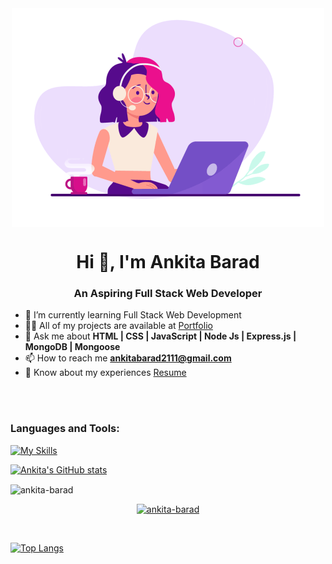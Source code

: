 <div align="center">
<img align="center" src="./hero.gif">
</div>

<h1 align="center">Hi 👋, I'm Ankita Barad</h1>
<h3 align="center">An Aspiring Full Stack Web Developer</h3>

- 🌱 I’m currently learning Full Stack Web Development
- 👨‍💻 All of my projects are available at [Portfolio](https://ankita-barad.github.io/)
- 💬 Ask me about **HTML | CSS | JavaScript | Node Js | Express.js | MongoDB | Mongoose**
- 📫 How to reach me **ankitabarad2111@gmail.com**
- 📄 Know about my experiences [Resume](https://drive.google.com/file/d/1lVQeTKDmLPowzpq9ToLy0H2qhgEbSatP/view)

<br /><br />

<h3 align="left">Languages and Tools:</h3>

<div align="left">

[![My Skills](https://skillicons.dev/icons?i=html,css,js,nodejs,express,mongodb,github,netlify,vscode,mongoose)](#)

  </div>

[![Ankita's GitHub stats](https://github-readme-stats-sigma-five.vercel.app/api?username=ankita-barad)](https://github.com/ankita-barad/github-readme-stats)

<p><img align="center" src="https://github-readme-streak-stats.herokuapp.com/?user=ankita-barad" alt="ankita-barad" /></p>


<p align="center"> <a href="https://github.com/ryo-ma/github-profile-trophy"><img src="https://github-profile-trophy.vercel.app/?username=ankita-barad" alt="ankita-barad" /></a> </p> <br />

[![Top Langs](https://github-readme-stats-sigma-five.vercel.app/api/top-langs/?username=ankita-barad)](https://github.com/ankita-barad/github-readme-stats)

<!-- Here are some ideas to get you started:

- 🔭 I’m currently working on ..
- 🌱 I’m currently learning ...
- 👯 I’m looking to collaborate on ...
- 🤔 I’m looking for help with ...
- 💬 Ask me about ...
- 📫 How to reach me: ...
- 😄 Pronouns: ...
- ⚡ Fun fact: ... -->

